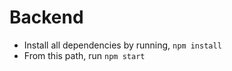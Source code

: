 # Backend #

- Install all dependencies by running, ```npm install```
- From this path, run ```npm start```